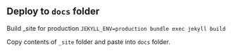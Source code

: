 Deploy to `docs` folder
---
Build _site for production
`JEKYLL_ENV=production bundle exec jekyll build`

Copy contents of `_site` folder and paste into `docs` folder.
